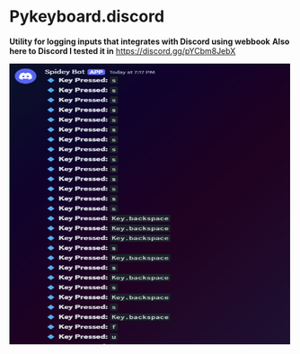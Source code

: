 # Pykeyboard.discord
**Utility for logging inputs that integrates with Discord using webbook**
**Also here to Discord I tested it in** https://discord.gg/pYCbm8JebX

<img src="https://github.com/transcrimee/Pykeyboard.discord/blob/main/Screenshot%202025-03-16%20194333.png" height="500" width="500">
